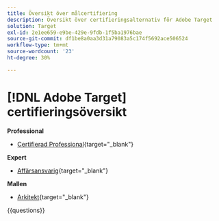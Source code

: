 ```yaml
---
title: Översikt över målcertifiering
description: Översikt över certifieringsalternativ för Adobe Target
solution: Target
exl-id: 2e1ee659-e9be-429e-9fdb-1f5ba1976bae
source-git-commit: df1be8a0aa3d31a79083a5c174f5692ace506524
workflow-type: tm+mt
source-wordcount: '23'
ht-degree: 30%

---
```


# [!DNL Adobe Target] certifieringsöversikt

**Professional**

* [Certifierad Professional](https://certification.adobe.com/certification/target-business-practitioner-professional){target="_blank"} <!--AD0-E408-->

**Expert**

* [Affärsansvarig](https://certification.adobe.com/certification/target-business-practitioner-expert){target="_blank"} <!--AD0-E406-->

**Mallen**

* [Arkitekt](https://certification.adobe.com/certification/target-architect-master){target="_blank"} <!--AD0-E409-->

{{questions}}

